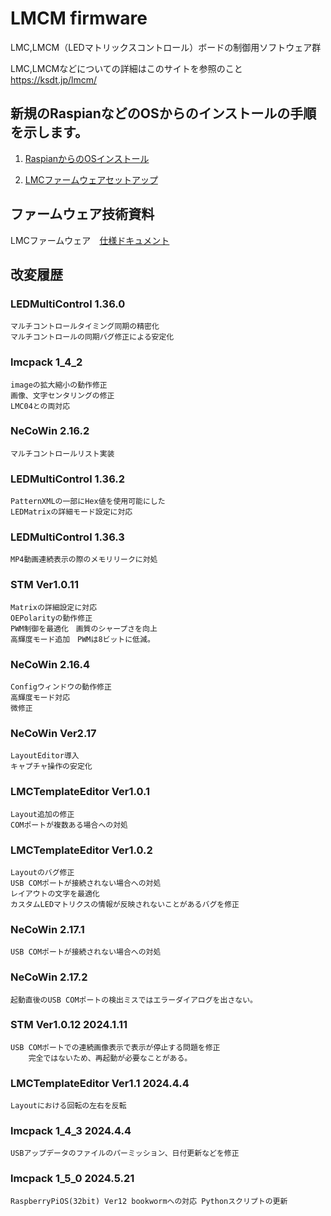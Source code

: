# LMCM firmware
  LMC,LMCM（LEDマトリックスコントロール）ボードの制御用ソフトウェア群

  LMC,LMCMなどについての詳細はこのサイトを参照のこと https://ksdt.jp/lmcm/

## 新規のRaspianなどのOSからのインストールの手順を示します。

1. [RaspianからのOSインストール](./Readme_RaspberryPiSetup.md)


2. [LMCファームウェアセットアップ](./Readme_lmcmanualinstallation.md)

## ファームウェア技術資料

LMCファームウェア　[仕様ドキュメント](./LMC_CommandServer_Manual.md)



## 改変履歴

### LEDMultiControl 1.36.0
	マルチコントロールタイミング同期の精密化
	マルチコントロールの同期バグ修正による安定化
### lmcpack 1_4_2
	imageの拡大縮小の動作修正
	画像、文字センタリングの修正
	LMC04との両対応
### NeCoWin 2.16.2
	マルチコントロールリスト実装
### LEDMultiControl 1.36.2
	PatternXMLの一部にHex値を使用可能にした
	LEDMatrixの詳細モード設定に対応 
### LEDMultiControl 1.36.3
	MP4動画連続表示の際のメモリリークに対処
### STM Ver1.0.11
	Matrixの詳細設定に対応
	OEPolarityの動作修正
	PWM制御を最適化　画質のシャープさを向上
	高輝度モード追加　PWMは8ビットに低減。
### NeCoWin 2.16.4
	Configウィンドウの動作修正
	高輝度モード対応
	微修正
### NeCoWin Ver2.17
	LayoutEditor導入
	キャプチャ操作の安定化
### LMCTemplateEditor Ver1.0.1
	Layout追加の修正
	COMポートが複数ある場合への対処
### LMCTemplateEditor Ver1.0.2
	Layoutのバグ修正
	USB COMポートが接続されない場合への対処
	レイアウトの文字を最適化
	カスタムLEDマトリクスの情報が反映されないことがあるバグを修正
### NeCoWin 2.17.1
	USB COMポートが接続されない場合への対処
### NeCoWin 2.17.2
	起動直後のUSB COMポートの検出ミスではエラーダイアログを出さない。
### STM Ver1.0.12	2024.1.11
	USB COMポートでの連続画像表示で表示が停止する問題を修正
		完全ではないため、再起動が必要なことがある。
### LMCTemplateEditor Ver1.1 2024.4.4
	Layoutにおける回転の左右を反転
### lmcpack 1_4_3	2024.4.4
	USBアップデータのファイルのパーミッション、日付更新などを修正	
### lmcpack 1_5_0 2024.5.21
	RaspberryPiOS(32bit) Ver12 bookwormへの対応 Pythonスクリプトの更新
